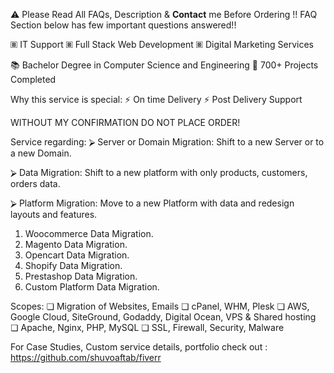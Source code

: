 ⚠ Please Read All FAQs, Description & **Contact** me Before Ordering !!
FAQ Section below has few important questions answered!!

🞖 IT Support 🞖 Full Stack Web Development 🞖 Digital Marketing Services

📚 Bachelor Degree in Computer Science and Engineering
📒 700+ Projects Completed

Why this service is special:
⚡ On time Delivery
⚡ Post Delivery Support

WITHOUT MY CONFIRMATION DO NOT PLACE ORDER!

Service regarding:
⮚ Server or Domain Migration: Shift to a new Server or to a new Domain.

⮚ Data Migration: Shift to a new platform with only products, customers, orders data.

⮚ Platform Migration: Move to a new Platform with data and redesign layouts and features.

1. Woocommerce Data Migration.
2. Magento Data Migration.
3. Opencart Data Migration.
4. Shopify Data Migration.
5. Prestashop Data Migration.
6. Custom Platform Data Migration.

Scopes:
❏ Migration of Websites, Emails
❏ cPanel, WHM, Plesk
❏ AWS, Google Cloud, SiteGround, Godaddy, Digital Ocean, VPS & Shared hosting
❏ Apache, Nginx, PHP, MySQL
❏ SSL, Firewall, Security, Malware


For Case Studies, Custom service details, portfolio check out :
https://github.com/shuvoaftab/fiverr